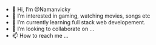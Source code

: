 - 👋 Hi, I’m @Namanvicky
- 👀 I’m interested in gaming, watching movies, songs etc
- 🌱 I’m currently learning full stack web developement.
- 💞️ I’m looking to collaborate on ...
- 📫 How to reach me ...

<!---
Namanvicky/Namanvicky is a ✨ special ✨ repository because its `README.md` (this file) appears on your GitHub profile.
You can click the Preview link to take a look at your changes.
--->
